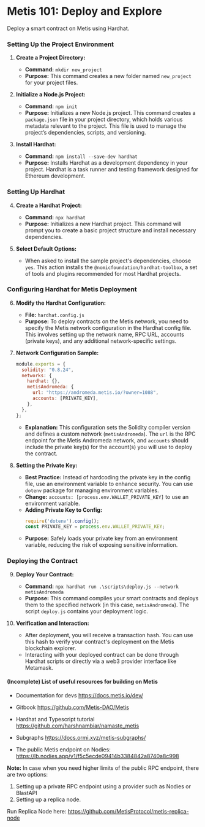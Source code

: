 # Metis 101: Deploy and Explore

Deploy a smart contract on Metis using Hardhat. 


### Setting Up the Project Environment

1. **Create a Project Directory:**
   - **Command:** `mkdir new_project`
   - **Purpose:** This command creates a new folder named `new_project` for your project files.
     
2. **Initialize a Node.js Project:**
   - **Command:** `npm init`
   - **Purpose:** Initializes a new Node.js project. This command creates a `package.json` file in your project directory, which holds various metadata relevant to the project. This file is used to manage the project’s dependencies, scripts, and versioning.

3. **Install Hardhat:**
   - **Command:** `npm install --save-dev hardhat`
   - **Purpose:** Installs Hardhat as a development dependency in your project. Hardhat is a task runner and testing framework designed for Ethereum development.

### Setting Up Hardhat

4. **Create a Hardhat Project:**
   - **Command:** `npx hardhat`
   - **Purpose:** Initializes a new Hardhat project. This command will prompt you to create a basic project structure and install necessary dependencies.

5. **Select Default Options:**
   - When asked to install the sample project's dependencies, choose `yes`. This action installs the `@nomicfoundation/hardhat-toolbox`, a set of tools and plugins recommended for most Hardhat projects.

### Configuring Hardhat for Metis Deployment

6. **Modify the Hardhat Configuration:**
   - **File:** `hardhat.config.js`
   - **Purpose:** To deploy contracts on the Metis network, you need to specify the Metis network configuration in the Hardhat config file. This involves setting up the network name, RPC URL, accounts (private keys), and any additional network-specific settings.

7. **Network Configuration Sample:**
   ```javascript
   module.exports = {
     solidity: "0.8.24",
     networks: {
       hardhat: {},
       metisAndromeda: {
         url: "https://andromeda.metis.io/?owner=1088",
         accounts: [PRIVATE_KEY],
       },
     },
   };
   ```
   - **Explanation:** This configuration sets the Solidity compiler version and defines a custom network (`metisAndromeda`). The `url` is the RPC endpoint for the Metis Andromeda network, and `accounts` should include the private key(s) for the account(s) you will use to deploy the contract.

8. **Setting the Private Key:**
   - **Best Practice:** Instead of hardcoding the private key in the config file, use an environment variable to enhance security. You can use `dotenv` package for managing environment variables.
   - **Change:** `accounts: [process.env.WALLET_PRIVATE_KEY]` to use an environment variable.
   - **Adding Private Key to Config:**
     ```javascript
     require('dotenv').config();
     const PRIVATE_KEY = process.env.WALLET_PRIVATE_KEY;
     ```
   - **Purpose:** Safely loads your private key from an environment variable, reducing the risk of exposing sensitive information.

### Deploying the Contract

9. **Deploy Your Contract:**
   - **Command:** `npx hardhat run .\scripts\deploy.js --network metisAndromeda`
   - **Purpose:** This command compiles your smart contracts and deploys them to the specified network (in this case, `metisAndromeda`). The script `deploy.js` contains your deployment logic.

10. **Verification and Interaction:**
    - After deployment, you will receive a transaction hash. You can use this hash to verify your contract's deployment on the Metis blockchain explorer.
    - Interacting with your deployed contract can be done through Hardhat scripts or directly via a web3 provider interface like Metamask.




#### (Incomplete) List of useful resources for building on Metis

- Documentation for devs
https://docs.metis.io/dev/

- Gitbook
https://github.com/Metis-DAO/Metis

- Hardhat and Typescript tutorial
https://github.com/harshnambiar/namaste_metis

- Subgraphs
https://docs.ormi.xyz/metis-subgraphs/

- The public Metis endpoint on Nodies:
https://lb.nodies.app/v1/f5c5ecde09414b3384842a8740a8c998

**Note:** In case when you need higher limits of the public RPC endpoint, there are two options:
1. Setting up a private RPC endpoint using a provider such as Nodies or BlastAPI
2. Setting up a replica node. 

Run Replica Node here: https://github.com/MetisProtocol/metis-replica-node



